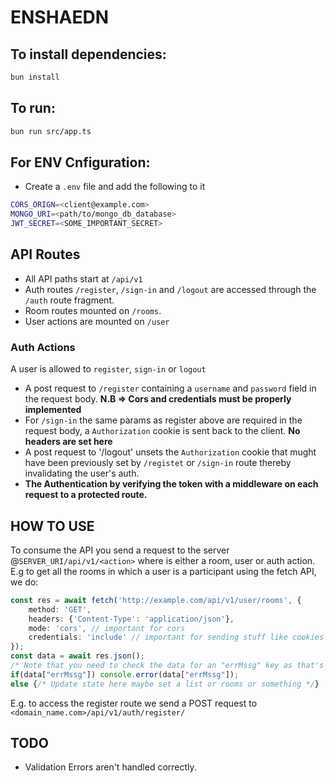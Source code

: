 # ENSHAEDN

## To install dependencies:

```bash
bun install
```

## To run:

```bash
bun run src/app.ts
```

## For ENV  Cnfiguration:
- Create a `.env` file and add the following to it
```bash
CORS_ORIGN=<client@example.com>
MONGO_URI=<path/to/mongo_db_database>
JWT_SECRET=<SOME_IMPORTANT_SECRET>
```
 ## API Routes
- All API paths start at `/api/v1`
- Auth routes `/register`, `/sign-in`  and `/logout` are accessed through the `/auth` route fragment.
- Room routes mounted on `/rooms`.
- User actions are mounted on `/user`

### Auth Actions
A user is allowed to `register`, `sign-in` or `logout`
- A post request to `/register` containing a `username` and `password` field in the request body. **N.B => Cors and credentials must be properly implemented**
- For `/sign-in` the same params as register above are required in the request body, a `Authorization` cookie  is sent back to the client. **No headers are set here**
- A post request to '/logout' unsets the `Authorization` cookie that mught have been previously set by `/registet` or `/sign-in` route thereby invalidating the user's auth.
- **The Authentication by verifying the token with a middleware on each request to a protected route.**


## HOW TO USE
To consume the API you send a request to the server @`SERVER_URI/api/v1/<action>` where <action> is either a room, user or auth action.
E.g to get all the rooms in which a user is a participant using the fetch API, we do:
```ts
const res = await fetch('http://example.com/api/v1/user/rooms', {
    method: 'GET',
    headers: {'Content-Type': 'application/json'},
    mode: 'cors', // important for cors
    credentials: 'include' // important for sending stuff like cookies using cors
});
const data = await res.json();
/* Note that you need to check the data for an "errMssg" key as that's where any errors are passed into*/
if(data["errMssg"]) console.error(data["errMssg"]);
else {/* Update state here maybe set a list or rooms or something */}

```
E.g. to access the register route we send a POST request to `<domain_name.com>/api/v1/auth/register/`


## TODO
- Validation Errors aren't handled correctly.
